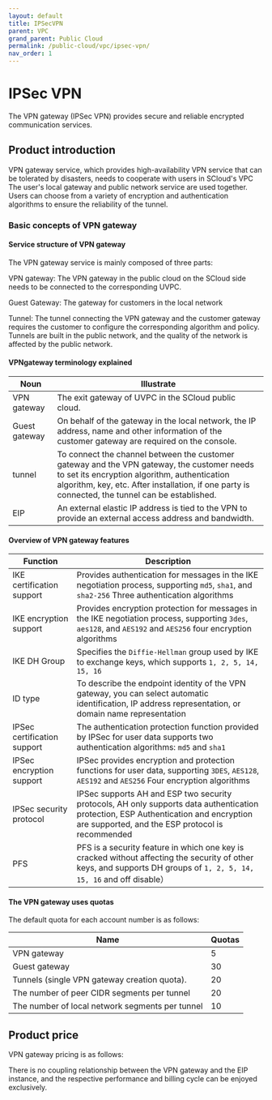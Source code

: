 ```yaml
---
layout: default
title: IPSecVPN
parent: VPC
grand_parent: Public Cloud
permalink: /public-cloud/vpc/ipsec-vpn/
nav_order: 1
---
```

# IPSec VPN 
The VPN gateway (IPSec VPN) provides secure and reliable encrypted communication services.
## Product introduction

VPN gateway service, which provides high-availability VPN service that can be tolerated by disasters, needs to cooperate with users in SCloud's VPC The user's local gateway and public network service are used together. Users can choose from a variety of encryption and authentication algorithms to ensure the reliability of the tunnel.

### Basic concepts of VPN gateway

#### Service structure of VPN gateway

The VPN gateway service is mainly composed of three parts:

VPN gateway: The VPN gateway in the public cloud on the SCloud side needs to be connected to the corresponding UVPC.

Guest Gateway: The gateway for customers in the local network

Tunnel: The tunnel connecting the VPN gateway and the customer gateway requires the customer to configure the corresponding algorithm and policy. Tunnels are built in the public network, and the quality of the network is affected by the public network.

#### VPNgateway terminology explained

| Noun | Illustrate |
| --- | --- |
| VPN gateway | The exit gateway of UVPC in the SCloud public cloud. |
| Guest gateway | On behalf of the gateway in the local network, the IP address, name and other information of the customer gateway are required on the console. |
| tunnel | To connect the channel between the customer gateway and the VPN gateway, the customer needs to set its encryption algorithm, authentication algorithm, key, etc. After installation, if one party is connected, the tunnel can be established. |
| EIP | An external elastic IP address is tied to the VPN to provide an external access address and bandwidth. |

#### Overview of VPN gateway features

| Function | Description |
| --- | --- |
| IKE certification support | Provides authentication for messages in the IKE negotiation process, supporting `md5`, `sha1`, and `sha2-256` Three authentication algorithms |
| IKE encryption support | Provides encryption protection for messages in the IKE negotiation process, supporting `3des`, `aes128`, and `AES192` and `AES256` four encryption algorithms |
| IKE DH Group | Specifies the `Diffie-Hellman` group used by IKE to exchange keys, which supports `1, 2, 5, 14, 15, 16` |
| ID type | To describe the endpoint identity of the VPN gateway, you can select automatic identification, IP address representation, or domain name representation |
| IPSec certification support | The authentication protection function provided by IPSec for user data supports two authentication algorithms: `md5` and `sha1` |
| IPSec encryption support | IPSec provides encryption and protection functions for user data, supporting `3DES`, `AES128`, `AES192` and `AES256` Four encryption algorithms |
| IPSec security protocol | IPSec supports AH and ESP two security protocols, AH only supports data authentication protection, ESP Authentication and encryption are supported, and the ESP protocol is recommended |
| PFS | PFS is a security feature in which one key is cracked without affecting the security of other keys, and supports DH groups of `1, 2, 5, 14, 15, 16` and off disable） |

#### The VPN gateway uses quotas

The default quota for each account number is as follows:

| Name | Quotas |
| --- | --- |
| VPN gateway | 5 |
| Guest gateway | 30 |
| Tunnels (single VPN gateway creation quota). | 20 |
| The number of peer CIDR segments per tunnel | 20 |
| The number of local network segments per tunnel | 10 |

## Product price
VPN gateway pricing is as follows:

There is no coupling relationship between the VPN gateway and the EIP instance, and the respective performance and billing cycle can be enjoyed exclusively.